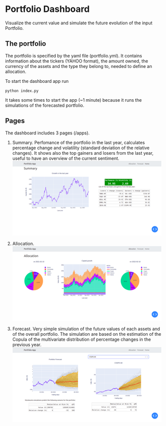 # Portfolio Dashboard

Visualize the current value and simulate the future evolution of the input Portfolio.

## The portfolio

The portfolio is specified by the yaml file (portfolio.yml). It contains information about the tickers (YAHOO format), the amount owned, the currency of the assets and the type they belong to, needed to define an allocation.

To start the dashboard app run
```
python index.py
```
It takes some times to start the app (~1 minute) because it runs the simulations of the forecasted portfolio.

## Pages

The dashboard includes 3 pages (/apps).

 1. Summary. Perfomance of the portfolio in the last year, calculates percentage change and volatility (standard deviation of the relative changes). It shows also the top gainers and losers from the last year, useful to have an overview of the current sentiment.
![home_screenshot](imgs/home.png)

 2. Allocation.
![allocation_screenshot](imgs/allocation.png)

 3. Forecast. Very simple simulation of the future values of each assets and of the overall portfolio. The simulation are based on the estimation of the Copula of the multivariate distribution of percentage changes in the previous year.
![forecast_screenshot](imgs/forecast.png)

